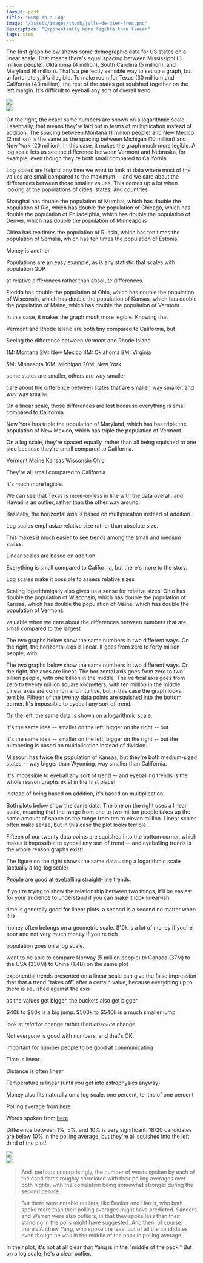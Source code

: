 ```yaml
---
layout: post
title: "Bump on a Log"
image: "/assets/images/thumb/jelle-de-gier-frog.png"
description: "Exponentially more legible than linear"
tags: stem
---
```


The first graph below shows some demographic data for US states on a linear scale. That means there's equal spacing between Mississippi (3 million people), Oklahoma (4 million), South Carolina (5 million), and Maryland (6 million). That's a perfectly sensible way to set up a graph, but unfortunately, it's illegible. To make room for Texas (30 million) and California (40 million), the rest of the states get squished together on the left margin. It's difficult to eyeball any sort of overall trend. 

<div class="split-wrap">
    <div class="half-width">
        <img src="/assets/images/example-plot-lin.png">
    </div><div class="half-width">
        <img src="/assets/images/example-plot-log.png">
    </div>
</div>

On the right, the exact same numbers are shown on a logarithmic scale. Essentially, that means they're laid out in terms of multiplication instead of addition. The spacing between Montana (1 million people) and New Mexico (2 million) is the same as the spacing between Michigan (10 million) and New York (20 million). In this case, it makes the graph much more legible. A log scale lets us see the difference between Vermont and Nebraska, for example, even though they're both small compared to California. 

Log scales are helpful any time we want to look at data where most of the values are small compared to the maximum -- and we care about the differences between those smaller values. This comes up a lot when looking at the populations of cities, states, and countries. 


Shanghai has double the population of Mumbai, which has double the population of Rio, which has double the population of Chicago, which has double the population of Philadelphia, which has double the population of Denver, which has double the population of Minneapolis






China has ten times the population of Russia, which has ten times the population of Somalia, which has ten times the population of Estonia. 




Money is another



Populations are an easy example, as is any statistic that scales with population GDP




at relative differences rather than absolute differences. 

Florida has double the population of Ohio, which has double the population of Wisconsin, which has double the population of Kansas, which has double the population of Maine, which has double the population of Vermont. 










In this case, it makes the graph much more legible. Knowing that 


Vermont and Rhode Island are both tiny compared to California, but 



Seeing the difference between Vermont and Rhode Island



1M: Montana
2M: New Mexico
4M: Oklahoma
8M: Virginia

5M: Minnesota
10M: Michigan
20M: New York

some states are smaller, others are *way* smaller


care about the difference between states that are smaller, way smaller, and *way* way smaller





On a linear scale, those differences are lost because everything is small compared to California

New York has triple the population of Maryland, which has has triple the population of New Mexico, which has triple the population of Vermont. 

On a log scale, they're spaced equally, rather than all being squished to one side because they're small compared to California. 



Vermont
Maine
Kansas
Wisconsin
Ohio


They're all small compared to California



It's much more legible. 

We can see that Texas is more-or-less in line with the data overall, and Hawaii is an outlier, rather than the other way around. 




Basically, the horizontal axis is based on multiplication instead of addition. 

Log scales emphasize relative size rather than absolute size. 

This makes it much easier to see trends among the small and medium states. 



Linear scales are based on addition


Everything is small compared to California, but there's more to the story. 



Log scales make it possible to assess relative sizes 


Scaling logarithmigally also gives us a sense for relative sizes: Ohio has double the population of Wisconsin, which has double the population of Kansas, which has double the population of Maine, which has double the population of Vermont. 







valuable when we care about the differences between numbers that are small compared to the largest



The two graphs below show the same numbers in two different ways. On the right, the horizontal axis is linear. It goes from zero to forty million people, with 




The two graphs below show the same numbers in two different ways. On the right, the axes are linear. The horizontal axis goes from zero to two billion people, with one billion in the middle. The vertical axis goes from zero to twenty million square kilometers, with ten million in the middle. Linear axes are common and intuitive, but in this case the graph looks terrible. Fifteen of the twenty data points are squished into the bottom corner. It's impossible to eyeball any sort of trend.

On the left, the same data is shown on a logarithmic scale.

It's the same idea -- smaller on the left, bigger on the right -- but 



It's the same idea -- smaller on the left, bigger on the right -- but the numbering is based on multiplication instead of division.





Missouri has twice the population of Kansas, but they're both medium-sized states -- way bigger than Wyoming, way smaller than California. 








It's impossible to eyeball any sort of trend -- and eyeballing trends is the whole reason graphs exist in the first place!



instead of being based on addition, it's based on multiplication








Both plots below show the same data. The one on the right uses a linear scale, meaning that the range from one to two million people takes up the same amount of space as the range from ten to eleven million. Linear scales often make sense, but in this case the plot looks terrible.


Fifteen of our twenty data points are squished into the bottom corner, which makes it impossible to eyeball any sort of trend -- and eyeballing trends is the whole reason graphs exist!


The figure on the right shows the same data using a logarithmic scale (actually a log-log scale)










People are good at eyeballing straight-line trends.

if you're trying to show the relationship between two things, it'll be easiest for your audience to understand if you can make it look linear-ish.





time is generally good for linear plots. a second is a second no matter when it is


money often belongs on a geometric scale. $10k is a lot of money if you're poor and not very much money if you're rich

population goes on a log scale.


want to be able to compare Norway (5 million people) to Canada (37M) to the USA (330M) to China (1.4B) on the same plot







exponential trends presented on a linear scale can give the false impression that that a trend "takes off" after a certain value, because everything up to there is squished against the axis




as the values get bigger, the buckets also get bigger


$40k to $80k is a big jump. $500k to $540k is a much smaller jump








look at *relative* change rather than *absolute* change






Not everyone is good with numbers, and that's OK.


important for number people to be good at communicating



Time is linear.

Distance is often linear

Temperature is linear (until you get into astrophysics anyway)

Money also fits naturally on a log scale. one percent, tenths of one percent





Polling average from [here](https://fivethirtyeight.com/features/the-dnc-tried-to-avoid-a-lopsided-debate-it-got-one-anyway/)

Words spoken from [here](https://fivethirtyeight.com/features/the-first-democratic-debate-in-five-charts/)

Difference between 1%, 5%, and 10% is very significant. 18/20 candidates are below 10% in the polling average, but they're all squished into the left third of the plot!

<div class="split-wrap">
    <div class="half-width">
        <img src="/assets/images/bronnerchoiwolfe-0628.png">
    </div><div class="half-width">
        <img src="/assets/images/polls-words-log.png">
    </div>
</div>

> And, perhaps unsurprisingly, the number of words spoken by each of the candidates roughly correlated with their polling averages over both nights, with the correlation being somewhat stronger during the second debate.

> But there were notable outliers, like Booker and Harris, who both spoke more than their polling averages might have predicted. Sanders and Warren were also outliers, in that they spoke less than their standing in the polls might have suggested. And then, of course, there’s Andrew Yang, who spoke the least out of all the candidates even though he was in the middle of the pack in polling average.


In their plot, it's not at all clear that Yang is in the "middle of the pack." But on a log scale, he's a clear outlier.
